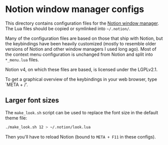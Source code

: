 # Notion window manager configs

This directory contains configuration files for the
[Notion window manager](https://notionwm.net/). The Lua files should be copied
or symlinked into `~/.notion/`.

Many of the configuration files are based on those that ship with Notion, but
the keybindings have been heavily customized (mostly to resemble older versions
of Notion and other window managers I used long ago). Most of the context
menu configuration is unchanged from Notion and split into `*_menu.lua`
files.

Notion v4, on which these files are based, is licensed under the LGPLv2.1.

To get a graphical overview of the keybindings in your web browser, type
`META + /'.

## Larger font sizes

The `make_look.sh` script can be used to replace the font size in the default
theme file:

```sh
./make_look.sh 12 > ~/.notion/look.lua
```

Then you'll have to reload Notion (bound to `META + F11` in these configs).
